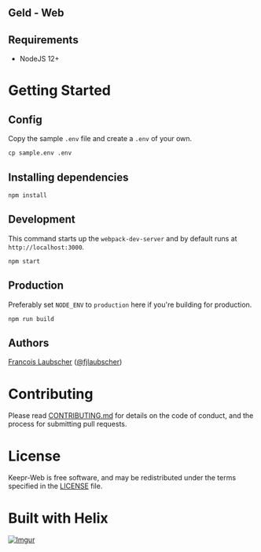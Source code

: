 ## Geld - Web

## Requirements
- NodeJS 12+

# Getting Started

## Config

Copy the sample `.env` file and create a `.env` of your own.

```
cp sample.env .env
```

## Installing dependencies

```
npm install
```

## Development

This command starts up the `webpack-dev-server` and by default runs at `http://localhost:3000`.

```
npm start
```

## Production

Preferably set `NODE_ENV` to `production` here if you're building for production. <br />

```
npm run build
```

## Authors
[Francois Laubscher](https://francois.codes/) ([@fjlaubscher](https://github.com/fjlaubscher))

# Contributing

Please read [CONTRIBUTING.md](CONTRIBUTING.md) for details on the code of conduct, and the process for submitting pull requests.

# License

Keepr-Web is free software, and may be redistributed under the terms specified in the [LICENSE](LICENSE.md) file.

# Built with Helix
[![Imgur](https://i.imgur.com/5FJS5G0.png)](https://github.com/fjlaubscher/helix)

